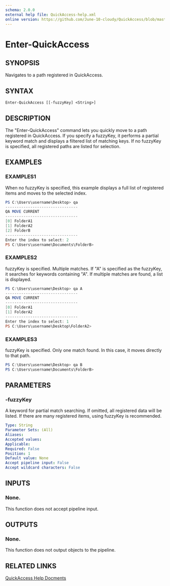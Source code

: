 ```yaml
---
schema: 2.0.0
external help file: QuickAccess-help.xml
online version: https://github.com/June-10-cloudy/QuickAccess/blob/master/help/en-US/QuickAccess-help.xml 
---
```

# Enter-QuickAccess
## SYNOPSIS
Navigates to a path registered in QuickAccess.
## SYNTAX
```
Enter-QuickAccess [[-fuzzyKey] <String>]
```
## DESCRIPTION
The "Enter-QuickAccess" command lets you quickly move to a path registered in QuickAccess.
If you specify a fuzzyKey, it performs a partial keyword match and displays
a filtered list of matching keys. If no fuzzyKey is specified, all registered
paths are listed for selection.
## EXAMPLES
### EXAMPLES1
When no fuzzyKey is specified, this example displays a full list of registered
items and moves to the selected index.
```PowerShell
PS C:\Users\username\Desktop> qa
--------------------------------
QA MOVE CURRENT
--------------------------------
[0] FolderA1
[1] FolderA2
[2] FolderB
--------------------------------
Enter the index to select: 2
PS C:\Users\username\Documents\FolderB> 
```
### EXAMPLES2 
fuzzyKey is specified. Multiple matches.
If "A" is specified as the fuzzyKey, it searches for keywords containing "A".
If multiple matches are found, a list is displayed.
```PowerShell
PS C:\Users\username\Desktop> qa A
--------------------------------
QA MOVE CURRENT
--------------------------------
[0] FolderA1
[1] FolderA2
--------------------------------
Enter the index to select: 1
PS C:\Users\username\Desktop\FolderA2> 
```
### EXAMPLES3
fuzzyKey is specified. Only one match found. In this case, it moves directly to that path.
```PowerShell
PS C:\Users\username\Desktop> qa B
PS C:\Users\username\Documents\FolderB> 
```
## PARAMETERS
### -fuzzyKey
A keyword for partial match searching.
If omitted, all registered data will be listed.
If there are many registered items, using fuzzyKey is recommended.
```yaml
Type: String
Parameter Sets: (All)
Aliases:
Accepted values:
Applicable:
Required: False
Position: 1
Default value: None
Accept pipeline input: False
Accept wildcard characters: False
```
## INPUTS
### None.
This function does not accept pipeline input.
## OUTPUTS
### None.
This function does not output objects to the pipeline.
## RELATED LINKS
[QuickAccess Help Docments](https://github.com/June-10-cloudy/QuickAccess-Help)